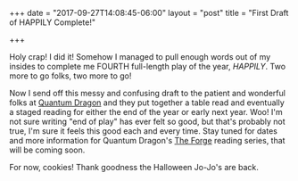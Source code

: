 +++
date = "2017-09-27T14:08:45-06:00"
layout = "post"
title = "First Draft of HAPPILY Complete!"

+++

Holy crap! I did it! Somehow I managed to pull enough words out of my insides to complete me FOURTH full-length play of the year, *HAPPILY*. Two more to go folks, two more to go!

Now I send off this messy and confusing draft to the patient and wonderful folks at [Quantum Dragon](https://www.quantumdragon.org/) and they put together a table read and eventually a staged reading for either the end of the year or early next year. Woo! I'm not sure writing "end of play" has ever felt so good, but that's probably not true, I'm sure it feels this good each and every time. Stay tuned for dates and more information for Quantum Dragon's [The Forge](https://www.quantumdragon.org/copy-of-the-forge-2016) reading series, that will be coming soon.

For now, cookies! Thank goodness the Halloween Jo-Jo's are back.